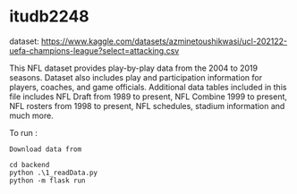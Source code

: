 # itudb2248
dataset: https://www.kaggle.com/datasets/azminetoushikwasi/ucl-202122-uefa-champions-league?select=attacking.csv

This NFL dataset provides play-by-play data from the 2004 to 2019 seasons. Dataset also includes play and participation information for players, coaches, and game officials. Additional data tables included in this file includes NFL Draft from 1989 to present, NFL Combine 1999 to present, NFL rosters from 1998 to present, NFL schedules, stadium information and much more.


To run :
```
Download data from 
```
```
cd backend
python .\1_readData.py
python -m flask run
```